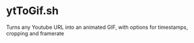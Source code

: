 # ytToGif.sh
Turns any Youtube URL into an animated GIF, with options for timestamps, cropping and framerate
